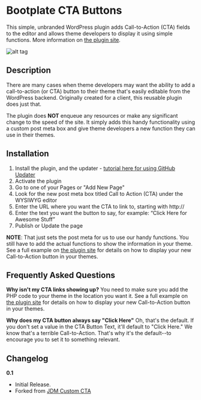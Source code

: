 # Bootplate CTA Buttons
This simple, unbranded WordPress plugin adds Call-to-Action (CTA) fields to the editor and allows theme developers to display it using simple functions.  More information on [the plugin site](http://bootplate.jdmdigital.co/plugins/cta-buttons/).

![alt tag](http://labs.jdmdigital.co/wp-content/uploads/sites/4/2016/02/cta-banner-big-770x400.png)

## Description
There are many cases when theme developers may want the ability to add a call-to-action (or CTA) button to their theme that's easily editable from the WordPress backend. Originally created for a client, this reusable plugin does just that.

The plugin does **NOT** enqueue any resources or make any significant change to the speed of the site. It simply adds this handy functionality using a custom post meta box and give theme developers a new function they can use in their themes.

## Installation
1. Install the plugin, and the updater - [tutorial here for using GitHub Updater](http://labs.jdmdigital.co/plugins/github-updates/)
2. Activate the plugin
3. Go to one of your Pages or "Add New Page"
4. Look for the new post meta box titled Call to Action (CTA) under the WYSIWYG editor
5. Enter the URL where you want the CTA to link to, starting with http://
6. Enter the text you want the button to say, for example: “Click Here for Awesome Stuff”
7. Publish or Update the page

**NOTE**: That just sets the post meta for us to use our handy functions.  You still have to add the actual functions to show the information in your theme.  See a full example on [the plugin site](http://bootplate.jdmdigital.co/plugins/cta-buttons/) for details on how to display your new Call-to-Action button in your themes.

## Frequently Asked Questions

**Why isn't my CTA links showing up?**
You need to make sure you add the PHP code to your theme in the location you want it.  See a full example on [the plugin site](http://labs.jdmdigital.co/code/jdm-custom-cta/ "JDM Labs") for details on how to display your new Call-to-Action button in your themes.

**Why does my CTA button always say "Click Here"**
Oh, that's the default.  If you don't set a value in the CTA Button Text, it'll default to "Click Here."  We know that's a terrible Call-to-Action.  That's why it's the default--to encourage you to set it to something relevant.

## Changelog

**0.1**
* Initial Release.
* Forked from [JDM Custom CTA](https://github.com/jdmdigital/jdm-custom-cta "JDM Custom CTA")


